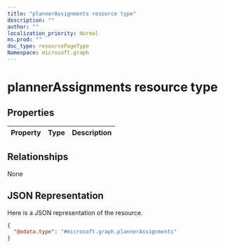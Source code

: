 ```yaml
---
title: "plannerAssignments resource type"
description: ""
author: ""
localization_priority: Normal
ms.prod: ""
doc_type: resourcePageType
Namespace: microsoft.graph
---
```



# plannerAssignments resource type



## Properties
|Property|Type|Description|
|:---|:---|:---|

## Relationships
None

## JSON Representation
Here is a JSON representation of the resource.
<!-- {
  "blockType": "resource",
  "@odata.type": "microsoft.graph.plannerAssignments"
}
-->
``` json
{
  "@odata.type": "#microsoft.graph.plannerAssignments"
}
```

